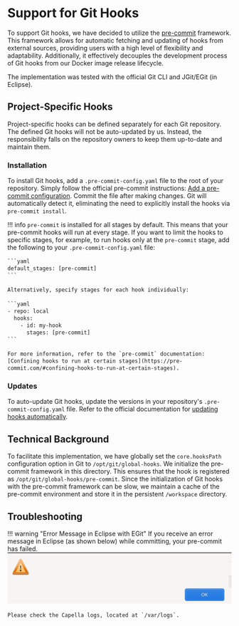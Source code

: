 <!--
 ~ SPDX-FileCopyrightText: Copyright DB Netz AG and the capella-collab-manager contributors
 ~ SPDX-License-Identifier: Apache-2.0
 -->

# Support for Git Hooks

To support Git hooks, we have decided to utilize the [pre-commit](https://pre-commit.com/) framework. This framework allows for automatic fetching and updating of hooks from external sources, providing users with a high level of flexibility and adaptability. Additionally, it effectively decouples the development process of Git hooks from our Docker image release lifecycle.

The implementation was tested with the official Git CLI and JGit/EGit (in Eclipse).

## Project-Specific Hooks

Project-specific hooks can be defined separately for each Git repository. The defined Git hooks will not be auto-updated by us. Instead, the responsibility falls on the repository owners to keep them up-to-date and maintain them.

### Installation

To install Git hooks, add a `.pre-commit-config.yaml` file to the root of your repository. Simply follow the official pre-commit instructions: [Add a pre-commit configuration](https://pre-commit.com/#2-add-a-pre-commit-configuration). Commit the file after making changes. Git will automatically detect it, eliminating the need to explicitly install the hooks via `pre-commit install`.

<!-- prettier-ignore -->
!!! info
    `pre-commit` is installed for all stages by default. This means that your pre-commit hooks will run at every stage.
    If you want to limit the hooks to specific stages, for example, to run hooks only at the `pre-commit` stage, add the following to your `.pre-commit-config.yaml` file:

    ```yaml
    default_stages: [pre-commit]
    ```

    Alternatively, specify stages for each hook individually:

    ```yaml
    - repo: local
      hooks:
        - id: my-hook
          stages: [pre-commit]
    ```

    For more information, refer to the `pre-commit` documentation: [Confining hooks to run at certain stages](https://pre-commit.com/#confining-hooks-to-run-at-certain-stages).

### Updates

To auto-update Git hooks, update the versions in your repository's `.pre-commit-config.yaml` file. Refer to the official documentation for [updating hooks automatically](https://pre-commit.com/#updating-hooks-automatically).

## Technical Background

To facilitate this implementation, we have globally set the `core.hooksPath` configuration option in Git to `/opt/git/global-hooks`. We initialize the pre-commit framework in this directory. This ensures that the hook is registered as `/opt/git/global-hooks/pre-commit`. Since the initialization of Git hooks with the pre-commit framework can be slow, we maintain a cache of the pre-commit environment and store it in the persistent `/workspace` directory.

## Troubleshooting

<!-- prettier-ignore -->
!!! warning "Error Message in Eclipse with EGit"
    If you receive an error message in Eclipse (as shown below) while committing, your pre-commit has failed.
    ![Empty error message in Eclipse with EGit](./egit-failed-git-hook.png)

    Please check the Capella logs, located at `/var/logs`.
